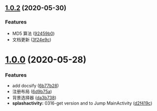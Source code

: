 ## [1.0.2](https://github.com/moreant/gdmec-bxg/compare/v1.0.0...v1.0.2) (2020-05-30)


### Features

* MD5 算法 ([92459b0](https://github.com/moreant/gdmec-bxg/commit/92459b00506d18b037f5088443d8738829405813))
* 文档更新 ([3f24e9c](https://github.com/moreant/gdmec-bxg/commit/3f24e9c8d0138b9b92310c2cb2f9402d15e9d980))



# [1.0.0](https://github.com/moreant/gdmec-bxg/compare/d2f419c27b9c0cb28fec6261d9373fb2cc048d8a...v1.0.0) (2020-05-28)


### Features

* add docsify ([6b77b28](https://github.com/moreant/gdmec-bxg/commit/6b77b28c87c0d615c28b529772c37c072ecebe89))
* 注册布局 ([6d9b75a](https://github.com/moreant/gdmec-bxg/commit/6d9b75adab3fb533858d29ac3bb9d1bf5ad706b1))
* 背景选择器 ([da3b738](https://github.com/moreant/gdmec-bxg/commit/da3b7389fd399dc60a6a5b0be317448b82611287))
* **splashactivity:** 0316-get version and to Jump MainActivity ([d2f419c](https://github.com/moreant/gdmec-bxg/commit/d2f419c27b9c0cb28fec6261d9373fb2cc048d8a))



